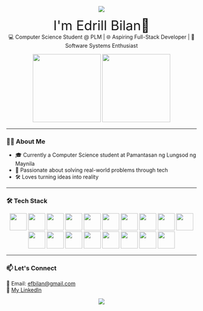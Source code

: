 <p align="center">
  <img src="https://capsule-render.vercel.app/api?text=Hey%20Everyone!🕹️&animation=fadeIn&type=waving&color=gradient&height=100"/>
</p>

<p align="center">
  <span style="font-size: 2.5em;">I'm Edrill Bilan👋 </span><br>
  💻 Computer Science Student @ PLM | 🌐 Aspiring Full-Stack Developer | 🔧 Software Systems Enthusiast
</p>

<p align="center">
  <img src="https://github-readme-streak-stats.herokuapp.com/?user=PyroJayxX&theme=tokyonight" height="180"/>
  <img src="https://github-readme-stats.vercel.app/api/top-langs/?username=PyroJayxX&layout=compact&langs_count=8&theme=tokyonight&size_weight=0.5&count_weight=2.5" height="180"/>
</p>

---

### 👨‍💻 About Me

- 🎓 Currently a Computer Science student at Pamantasan ng Lungsod ng Maynila 
- 🧠 Passionate about solving real-world problems through tech  
- 🛠️ Loves turning ideas into reality

---

### 🛠️ Tech Stack

<p align="center">
  <img src="https://cdn.jsdelivr.net/gh/devicons/devicon@latest/icons/c/c-original.svg" width="45" height="45"/>
  <img src="https://cdn.jsdelivr.net/gh/devicons/devicon@latest/icons/java/java-original-wordmark.svg" width="45" height="45"/>
  <img src="https://cdn.jsdelivr.net/gh/devicons/devicon@latest/icons/python/python-original-wordmark.svg" width="45" height="45"/>
  <img src="https://cdn.jsdelivr.net/gh/devicons/devicon@latest/icons/cplusplus/cplusplus-original.svg" width="45" height="45"/>
  <img src="https://cdn.jsdelivr.net/gh/devicons/devicon@latest/icons/go/go-original-wordmark.svg" width="45" height="45"/>
  <img src="https://cdn.jsdelivr.net/gh/devicons/devicon@latest/icons/html5/html5-original.svg" width="45" height="45"/>
  <img src="https://cdn.jsdelivr.net/gh/devicons/devicon@latest/icons/css3/css3-original.svg" width="45" height="45"/>
  <img src="https://cdn.jsdelivr.net/gh/devicons/devicon@latest/icons/javascript/javascript-original.svg" width="45" height="45"/>
  <img src="https://cdn.jsdelivr.net/gh/devicons/devicon@latest/icons/mysql/mysql-original-wordmark.svg" width="45" height="45"/>
  <img src="https://cdn.jsdelivr.net/gh/devicons/devicon@latest/icons/postgresql/postgresql-original-wordmark.svg" width="45" height="45"/>
  <img src="https://cdn.jsdelivr.net/gh/devicons/devicon@latest/icons/firebase/firebase-original-wordmark.svg" width="45" height="45"/>
  <img src="https://cdn.jsdelivr.net/gh/devicons/devicon@latest/icons/react/react-original-wordmark.svg" width="45" height="45"/>
  <img src="https://cdn.jsdelivr.net/gh/devicons/devicon@latest/icons/tailwindcss/tailwindcss-original.svg" width="45" height="45"/>
  <img src="https://cdn.jsdelivr.net/gh/devicons/devicon@latest/icons/django/django-plain.svg" width="45" height="45"/>
  <img src="https://cdn.jsdelivr.net/gh/devicons/devicon@latest/icons/figma/figma-original.svg" width="45" height="45"/>
  <img src="https://cdn.jsdelivr.net/gh/devicons/devicon@latest/icons/vscode/vscode-original.svg" width="45" height="45"/>
  <img src="https://cdn.jsdelivr.net/gh/devicons/devicon@latest/icons/androidstudio/androidstudio-original.svg" width="45" height="45"/>
  <img src="https://cdn.jsdelivr.net/gh/devicons/devicon@latest/icons/wordpress/wordpress-plain-wordmark.svg" width="45" height="45"/>
</p>

---

### 📫 Let's Connect
📧 Email: efbilan@gmail.com<br>
💼 [My LinkedIn](https://www.linkedin.com/in/edrill-bilan-874741283/)

<p align="center">
  <img src="https://capsule-render.vercel.app/api?type=waving&color=0:00BFFF,100:1E90FF&height=100&section=footer"/>
</p>